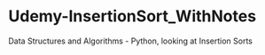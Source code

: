# Udemy-InsertionSort_WithNotes
Data Structures and Algorithms - Python, looking at Insertion Sorts
